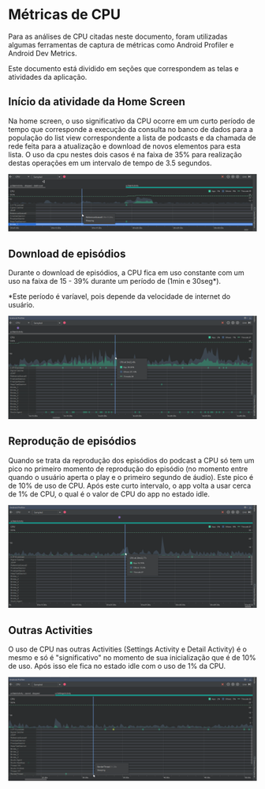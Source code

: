 # Métricas de CPU

Para as análises de CPU citadas neste documento, foram utilizadas algumas ferramentas de captura de métricas como Android Profiler e Android Dev Metrics.

Este documento está dividido em seções que correspondem as telas e atividades da aplicação.

## Início da atividade da Home Screen

Na home screen, o uso significativo da CPU ocorre em um curto período de tempo que corresponde a execução da consulta no banco de dados para a população do list view correspondente a lista de podcasts e da chamada de rede feita para a atualização e download de novos elementos para esta lista. O uso da cpu nestes dois casos é na faixa de 35% para realização destas operações em um intervalo de tempo de 3.5 segundos.

![CPU1](https://github.com/FilipeJrd/exercicio-podcast/blob/master/prints/studio64_2017-12-12_18-17-55.png)

## Download de episódios

Durante o download de episódios, a CPU fica em uso constante com um uso na faixa de 15 - 39% durante um período de (1min e 30seg*). 

*Este período é varíavel, pois depende da velocidade de internet do usuário.

![CPU2](https://github.com/FilipeJrd/exercicio-podcast/blob/master/prints/studio64_2017-12-13_13-32-45.png)

## Reprodução de episódios

Quando se trata da reprodução dos episódios do podcast a CPU só tem um pico no primeiro momento de reprodução do episódio (no momento entre quando o usuário aperta o play e o primeiro segundo de áudio). Este pico é de 10% de uso de CPU. Após este curto intervalo, o app volta a usar cerca de 1% de CPU, o qual é o valor de CPU do app no estado idle.

![CPU3](https://github.com/FilipeJrd/exercicio-podcast/blob/master/prints/studio64_2017-12-13_13-36-07.png)

## Outras Activities

O uso de CPU nas outras Activities (Settings Activity e Detail Activity) é o mesmo e só é "significativo" no momento de sua inicialização que é de 10% de uso. Após isso ele fica no estado idle  com o uso de 1% da CPU.

![CPU4](https://github.com/FilipeJrd/exercicio-podcast/blob/master/prints/studio64_2017-12-13_13-48-31.png)
